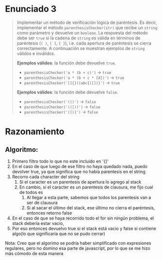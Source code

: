 # Enunciado 3

> Implementar un método de verificación lógica de paréntesis. Es decir, implementar el método `parenthesisChecker(str)` que recibe un `string` como parámetro y devuelve un `boolean`. La respuesta del método debe ser `true` si la cadena de `string` es válida en términos de paréntesis (`( )`, `[ ]`, `{ }`), i.e. cada apertura de paréntesis se cierra correctamente. A continuación se muestran ejemplos de `string` válidos e inválidos.
> 
> **Ejemplos válidos**: la función debe devuelve `true`.
>
> - `parenthesisChecker('a * (b + c)')` → `true`
> - `parenthesisChecker('a * (b + c * [d])')` → `true`
> - `parenthesisChecker('[]{}()abc{([])}')` → `true`
>
> **Ejemplos válidos**: la función debe devuelve `false`.
>
> - `parenthesisChecker('(()')` → `false`
> - `parenthesisChecker('(([))')` → `false`
> - `parenthesisChecker('([)]')` → `false`

# Razonamiento

## Algoritmo:
1. Primero filtro todo lo que no este incluido en '{}[]()'
1. En el caso de que luego de ese filtro no haya quedado nada, puedo devolver true, ya que significa que no había parentesis en el string
1. Recorro cada character del string
    1. Si el caracter es un parentesis de apertura lo agrego al stack
    1. En cambio, si el caracter es un parentesis de clausura, me fijo cual de todos es
        1. Al llegar a esta parte, sabemos que todos los parentesis van a ser de clausura
        1. Si al sacar el último del stack, ese último no cierra el paréntesis, entonces retorno false
1. En el caso de que se haya recorrido todo el for sin ningún problema, el stack debería estar vacio, 
1. Por eso entonces devuelvo true si el stack está vacio y false si contiene algo(lo que significaría que no se pudo cerrar)

Nota: Creo que el algorimo se podría haber simplificado con expresiones regulares, pero no domino esa parte de javascript, por lo que se me hizo más cómodo de esta manera

